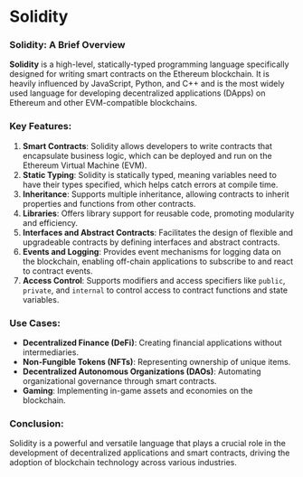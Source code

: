 # Solidity

### Solidity: A Brief Overview

**Solidity** is a high-level, statically-typed programming language specifically designed for writing smart contracts on the Ethereum blockchain. It is heavily influenced by JavaScript, Python, and C++ and is the most widely used language for developing decentralized applications (DApps) on Ethereum and other EVM-compatible blockchains.

### Key Features:
1. **Smart Contracts**: Solidity allows developers to write contracts that encapsulate business logic, which can be deployed and run on the Ethereum Virtual Machine (EVM).
2. **Static Typing**: Solidity is statically typed, meaning variables need to have their types specified, which helps catch errors at compile time.
3. **Inheritance**: Supports multiple inheritance, allowing contracts to inherit properties and functions from other contracts.
4. **Libraries**: Offers library support for reusable code, promoting modularity and efficiency.
5. **Interfaces and Abstract Contracts**: Facilitates the design of flexible and upgradeable contracts by defining interfaces and abstract contracts.
6. **Events and Logging**: Provides event mechanisms for logging data on the blockchain, enabling off-chain applications to subscribe to and react to contract events.
7. **Access Control**: Supports modifiers and access specifiers like `public`, `private`, and `internal` to control access to contract functions and state variables.



### Use Cases:
- **Decentralized Finance (DeFi)**: Creating financial applications without intermediaries.
- **Non-Fungible Tokens (NFTs)**: Representing ownership of unique items.
- **Decentralized Autonomous Organizations (DAOs)**: Automating organizational governance through smart contracts.
- **Gaming**: Implementing in-game assets and economies on the blockchain.

### Conclusion:
Solidity is a powerful and versatile language that plays a crucial role in the development of decentralized applications and smart contracts, driving the adoption of blockchain technology across various industries.
